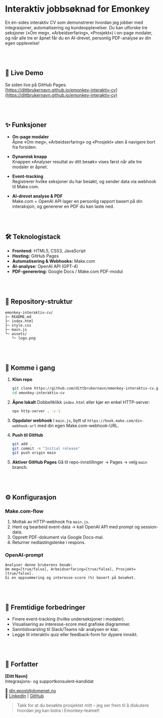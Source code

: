# Interaktiv jobbsøknad for Emonkey

En én-sides interaktiv CV som demonstrerer hvordan jeg jobber med integrasjoner, automatisering og kundeopplevelser. Du kan utforske tre seksjoner («Om meg», «Arbeidserfaring», «Prosjekt») i on-page modaler, og når alle tre er åpnet får du en AI-drevet, personlig PDF-analyse av din egen opplevelse!

<br><br>

## 🔗 Live Demo

Se siden live på GitHub Pages:\
[https://dittbrukernavn.github.io/emonkey-interaktiv-cv](https://dittbrukernavn.github.io/emonkey-interaktiv-cv)

<br><br>

## ✨ Funksjoner

- **On-page modaler**\
  Åpne «Om meg», «Arbeidserfaring» og «Prosjekt» uten å navigere bort fra forsiden.

- **Dynamisk knapp**\
  Knappen «Analyser resultat av ditt besøk» vises først når alle tre modaler er åpnet.

- **Event-tracking**\
  Registrerer hvilke seksjoner du har besøkt, og sender data via webhook til Make.com.

- **AI-drevet analyse & PDF**\
  Make.com + OpenAI API lager en personlig rapport basert på din interaksjon, og genererer en PDF du kan laste ned.

<br><br>

## 🛠 Teknologistack

- **Frontend:** HTML5, CSS3, JavaScript
- **Hosting:** GitHub Pages
- **Automatisering & Webhooks:** Make.com
- **AI-analyse:** OpenAI API (GPT-4)
- **PDF-generering:** Google Docs / Make.com PDF-modul

<br><br>

## 📁 Repository-struktur

```
emonkey-interaktiv-cv/
├─ README.md
├─ index.html
├─ style.css
├─ main.js
└─ assets/
   └─ logo.png
```

<br><br>

## 🚀 Komme i gang

1. **Klon repo**

   ```bash
   git clone https://github.com/dittbrukernavn/emonkey-interaktiv-cv.git
   cd emonkey-interaktiv-cv
   ```

2. **Åpne lokalt** Dobbeltklikk `index.html` eller kjør en enkel HTTP-server:

   ```bash
   npx http-server . -c-1
   ```

3. **Oppdater webhook** I `main.js`, bytt ut `https://hook.make.com/din-webhook-url` med din egen Make.com-webhook-URL.

4. **Push til GitHub**

   ```bash
   git add .
   git commit -m "Initial release"
   git push origin main
   ```

5. **Aktiver GitHub Pages** Gå til repo-innstillinger → Pages → velg `main` branch.

<br><br>

## ⚙️ Konfigurasjon

### Make.com-flow

1. Mottak av HTTP-webhook fra `main.js`.
2. Hent og bearbeid event-data → kall OpenAI API med prompt og session-data.
3. Opprett PDF-dokument via Google Docs-mal.
4. Returner nedlastingslenke i respons.

### OpenAI-prompt

```text
Analyser denne brukerens besøk:
Om meg=[true/false], Arbeidserfaring=[true/false], Prosjekt=[true/false].
Gi en oppsummering og interesse-score (%) basert på besøket.
```

<br><br>

## 🚧 Fremtidige forbedringer

- Finere event-tracking (hvilke underseksjoner i modaler).
- Visualisering av interesse-score med grafiske diagrammer.
- Sanntidsvarsling til Slack/Teams når analysen er klar.
- Legge til interaktiv quiz eller feedback-form for dypere innsikt.

<br><br>

## 📝 Forfatter

**[Ditt Navn]**\
Integrasjons- og supportkonsulent-kandidat

📧 [din.epost@domenet.no](mailto\:din.epost@domenet.no)\
🔗 [LinkedIn](https://www.linkedin.com/in/dittnavn) | [GitHub](https://github.com/dittbrukernavn)

> Takk for at du besøkte prosjektet mitt – jeg ser frem til å diskutere hvordan jeg kan bidra i Emonkey-teamet!

